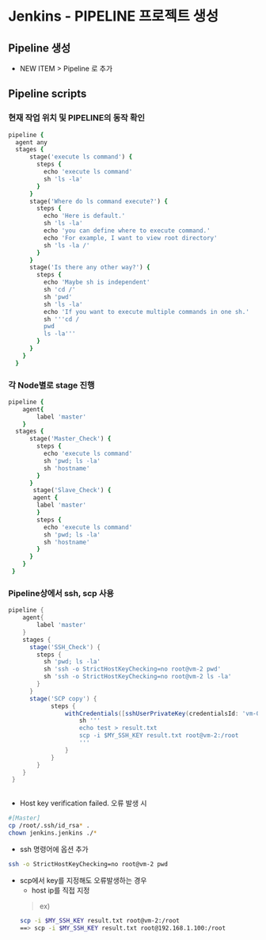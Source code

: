 # Jenkins - PIPELINE 프로젝트 생성

## Pipeline 생성
- NEW ITEM > Pipeline 로 추가 

## Pipeline scripts

### 현재 작업 위치 및 PIPELINE의 동작 확인
```ruby
pipeline {
  agent any
  stages {
      stage('execute ls command') {
        steps {
          echo 'execute ls command'
          sh 'ls -la'
        }
      }
      stage('Where do ls command execute?') {
        steps {
          echo 'Here is default.'
          sh 'ls -la'
          echo 'you can define where to execute command.'
          echo 'For example, I want to view root directory'
          sh 'ls -la /'
        }
      }
      stage('Is there any other way?') {
        steps {
          echo 'Maybe sh is independent'
          sh 'cd /'
          sh 'pwd'
          sh 'ls -la'
          echo 'If you want to execute multiple commands in one sh.'
          sh '''cd /
          pwd
          ls -la'''
        }
      }
    }
  }
```

  
### 각 Node별로 stage 진행 
```ruby
pipeline {
    agent{
        label 'master'
    }
  stages {
      stage('Master_Check') {
        steps {
          echo 'execute ls command'
          sh 'pwd; ls -la'
          sh 'hostname'
        }
      }
       stage('Slave_Check') {
       agent {
	    label 'master'
        }
        steps {
          echo 'execute ls command'
          sh 'pwd; ls -la'
          sh 'hostname'
        }
      }
    }
 }
```


### Pipeline상에서 ssh, scp 사용
```groovy
pipeline {
	agent{
        label 'master'
    }
	stages {
      stage('SSH_Check') {
        steps {
          sh 'pwd; ls -la'
          sh 'ssh -o StrictHostKeyChecking=no root@vm-2 pwd'
          sh 'ssh -o StrictHostKeyChecking=no root@vm-2 ls -la'
        } 
      }
      stage('SCP copy') {
            steps {
                withCredentials([sshUserPrivateKey(credentialsId: 'vm-001-private-key', keyFileVariable: 'MY_SSH_KEY')]) {
                    sh '''
					echo test > result.txt
                    scp -i $MY_SSH_KEY result.txt root@vm-2:/root
                    '''
                }
            }
        }
    }
 }
 
```

* Host key verification failed. 오류 발생 시
```bash
#[Master]
cp /root/.ssh/id_rsa* .
chown jenkins.jenkins ./*
```

* ssh 명령어에 옵션 추가 
```bash
ssh -o StrictHostKeyChecking=no root@vm-2 pwd
```

* scp에서 key를 지정해도 오류발생하는 경우 
  - host ip를 직접 지정 
  >ex)
  ```bash
  scp -i $MY_SSH_KEY result.txt root@vm-2:/root
  ==> scp -i $MY_SSH_KEY result.txt root@192.168.1.100:/root
  ```